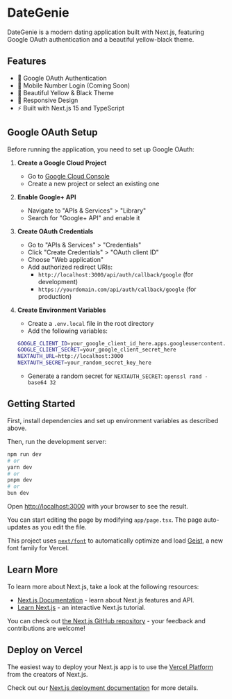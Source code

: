 # DateGenie

DateGenie is a modern dating application built with Next.js, featuring Google OAuth authentication and a beautiful yellow-black theme.

## Features

- 🔐 Google OAuth Authentication
- 📱 Mobile Number Login (Coming Soon)
- 🎨 Beautiful Yellow & Black Theme
- 📱 Responsive Design
- ⚡ Built with Next.js 15 and TypeScript

## Google OAuth Setup

Before running the application, you need to set up Google OAuth:

1. **Create a Google Cloud Project**
   - Go to [Google Cloud Console](https://console.cloud.google.com/)
   - Create a new project or select an existing one

2. **Enable Google+ API**
   - Navigate to "APIs & Services" > "Library"
   - Search for "Google+ API" and enable it

3. **Create OAuth Credentials**
   - Go to "APIs & Services" > "Credentials"
   - Click "Create Credentials" > "OAuth client ID"
   - Choose "Web application"
   - Add authorized redirect URIs:
     - `http://localhost:3000/api/auth/callback/google` (for development)
     - `https://yourdomain.com/api/auth/callback/google` (for production)

4. **Create Environment Variables**
   - Create a `.env.local` file in the root directory
   - Add the following variables:
   ```bash
   GOOGLE_CLIENT_ID=your_google_client_id_here.apps.googleusercontent.com
   GOOGLE_CLIENT_SECRET=your_google_client_secret_here
   NEXTAUTH_URL=http://localhost:3000
   NEXTAUTH_SECRET=your_random_secret_key_here
   ```
   - Generate a random secret for `NEXTAUTH_SECRET`: `openssl rand -base64 32`

## Getting Started

First, install dependencies and set up environment variables as described above.

Then, run the development server:

```bash
npm run dev
# or
yarn dev
# or
pnpm dev
# or
bun dev
```

Open [http://localhost:3000](http://localhost:3000) with your browser to see the result.

You can start editing the page by modifying `app/page.tsx`. The page auto-updates as you edit the file.

This project uses [`next/font`](https://nextjs.org/docs/app/building-your-application/optimizing/fonts) to automatically optimize and load [Geist](https://vercel.com/font), a new font family for Vercel.

## Learn More

To learn more about Next.js, take a look at the following resources:

- [Next.js Documentation](https://nextjs.org/docs) - learn about Next.js features and API.
- [Learn Next.js](https://nextjs.org/learn) - an interactive Next.js tutorial.

You can check out [the Next.js GitHub repository](https://github.com/vercel/next.js) - your feedback and contributions are welcome!

## Deploy on Vercel

The easiest way to deploy your Next.js app is to use the [Vercel Platform](https://vercel.com/new?utm_medium=default-template&filter=next.js&utm_source=create-next-app&utm_campaign=create-next-app-readme) from the creators of Next.js.

Check out our [Next.js deployment documentation](https://nextjs.org/docs/app/building-your-application/deploying) for more details.
